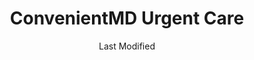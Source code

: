 ---
layout: location-page
date: Last Modified
description: "Local COVID-19 testing is available at ConvenientMD Urgent Care in Bangor, Maine, USA."
permalink: "locations/maine/bangor/convenientmd-urgent-care/"
tags:
  - locations
  - maine
title: ConvenientMD Urgent Care
uniqueName: convenientmd-urgent-care
state: Maine
stateAbbr: ME
hood: "Bangor"
address: "543 Broadway"
city: "Bangor"
zip: "04401"
zipsNearby: "04406 04910 04911 04912 04330 04332 04333 04336 04338 04408 04401 04402 04609 04635 04653 04915 04917 04918 04612 04920 04613 04614 04629 04410 04411 04412 04616 04921 04617 04642 04414 04415 04416 04417 04922 04923 04843 04847 04924 04418 04419 04420 04421 04422 04622 04926 04927 04623 04341 04624 04928 04625 04563 04627 04929 04930 04932 04426 04481 04427 04428 04429 04430 04933 04431 04935 04605 04434 04435 04937 04438 04634 04941 04939 04607 04441 04485 04443 04444 04640 04942 04643 04943 04944 04448 04449 04644 04848 04646 04348 04648 04649 04450 04451 04453 04455 04456 04949 04457 04849 04850 04650 04686 04950 04459 04460 04658 04461 04462 04463 04951 04464 04952 04660 04953 04955 04957 04958 04662 04853 04664 04962 04353 04963 04468 04472 04469 04473 04474 04854 04354 04965 04475 04476 04967 04969 04637 04669 04841 04846 04856 04971 04672 04972 04479 04674 04675 04973 04974 04673 04676 04975 04976 04978 04979 04677 04358 04858 04679 04487 04859 04488 04680 04489 04981 04645 04681 04683 04684 04685 04861 04986 04987 04862 04988 04989 04863 04572 04864 04574 04901 04903 04493 04865 04363 04495 04693 04496 04467" 
mapUrl: "http://maps.apple.com/?q=ConvenientMD+Urgent+Care&address=543+Broadway,Bangor,Maine,04401"
locationType: Walk-in
phone: "207-922-1300"
website: "undefined"
onlineBooking: undefined
closed: undefined
closedUpdate: May 23rd, 2020
notes: "Limited test kits available."
days: Everyday
hours: 8AM-8PM
ctaMessage: Call 207-922-1300
ctaUrl: "tel:207-922-1300"
---